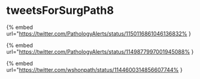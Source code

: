# tweetsForSurgPath8

{% embed url="https://twitter.com/PathologyAlerts/status/1150116861046136832% }

{% embed url="https://twitter.com/PathologyAlerts/status/1149877997001945088% }

{% embed url="https://twitter.com/wshonpath/status/1144600314856607744% }

